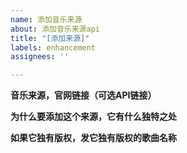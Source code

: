 ```yaml
---
name: 添加音乐来源
about: 添加音乐来源api
title: "[添加来源]"
labels: enhancement
assignees: ''

---
```


**音乐来源，官网链接（可选API链接）**

**为什么要添加这个来源，它有什么独特之处**

**如果它独有版权，发它独有版权的歌曲名称**
